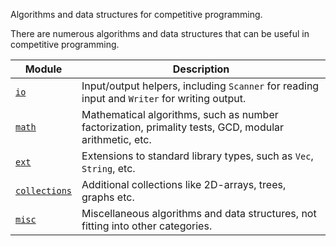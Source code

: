 Algorithms and data structures for competitive programming.

There are numerous algorithms and data structures that can be useful in competitive programming.

| Module | Description |
| --- | --- |
| [`io`](module@io) | Input/output helpers, including `Scanner` for reading input and `Writer` for writing output. |
| [`math`](module@math) | Mathematical algorithms, such as number factorization, primality tests, GCD, modular arithmetic, etc. |
| [`ext`](module@ext) | Extensions to standard library types, such as `Vec`, `String`, etc. |
| [`collections`](module@collections) | Additional collections like 2D-arrays, trees, graphs etc. |
| [`misc`](module@misc) | Miscellaneous algorithms and data structures, not fitting into other categories. |
